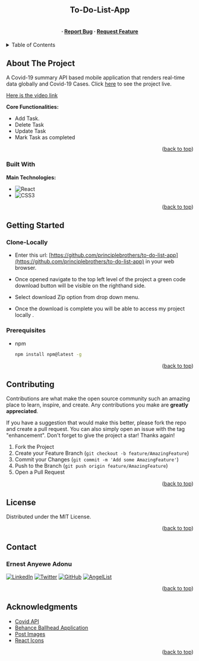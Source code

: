 
<a name="readme-top"></a>

<!-- PROJECT LOGO -->
<br />
<div align="center">
  <a href="https://github.com/principlebrothers">
    <!-- <img src="https://api.logo.com/api/v2/images?logo=logo_8a22ea74-3c03-4b14-beef-029b2595ff94&format=webp&margins=0&quality=60&width=500&background=transparent&u=1662032459" alt="enetech covid updater" width="300"> -->
  </a>

  <h2 align="center">To-Do-List-App</h2>

  <h4 align="center">
    <br />
    <!-- <a href="https://enetechcovidupdater.netlify.app/" target="_blank">View Live</a> -->
    ·
    <a href="https://github.com/principlebrothers/to-do-list-app/issues/new" target="_blank">Report Bug</a>
    ·
    <a href="https://github.com/principlebrothers/to-do-list-app/issues/new" target="_blank">Request Feature</a>
  </h4>
</div>

<!-- TABLE OF CONTENTS -->
<details>
  <summary>Table of Contents</summary>
  <ol>
    <li>
      <a href="#about-the-project">About The Project</a>
      <ul>
        <li><a href="#built-with">Built With</a></li>
      </ul>
    </li>
    <li>
      <a href="#getting-started">Getting Started</a>
      <ul>
        <li><a href="#clone-locally">Clone Locally</a></li>
        <li><a href="#prerequisites">Prerequisites</a></li>
      </ul>
    </li>
    <li><a href="#contributing">Contributing</a></li>
    <li><a href="#license">License</a></li>
    <li><a href="#contact">Contact</a></li>
    <li><a href="#acknowledgments">Acknowledgments</a></li>
  </ol>
</details>

<!-- ABOUT THE PROJECT -->

## About The Project

A Covid-19 summary API based mobile application that renders real-time data globally and Covid-19 Cases. Click [here]() to see the project live.

[Here is the video link]()

<!-- <> -->
<!-- [![localhost-3000-i-Phone-6-7-8-Plus.png](https://i.postimg.cc/7L9RDKcM/localhost-3000-i-Phone-6-7-8-Plus.png)](https://postimg.cc/wtt2QQ97) -->

<!-- <img width="612" alt="Covid-updater preview" src="https://i.postimg.cc/htMgYt2j/localhost-3000-Nest-Hub-Max.png"> -->

**Core Functionalities:**

- Add Task.
- Delete Task
- Update Task
- Mark Task as completed

<p align="right">(<a href="#readme-top">back to top</a>)</p>

### Built With

**Main Technologies:**

- ![React](https://img.shields.io/badge/react-%2320232a.svg?style=for-the-badge&logo=react&logoColor=%2361DAFB)
- ![CSS3](https://img.shields.io/badge/css3-%231572B6.svg?style=for-the-badge&logo=css3&logoColor=white)

<p align="right">(<a href="#readme-top">back to top</a>)</p>

<!-- GETTING STARTED -->

## Getting Started

### Clone-Locally

- Enter this url: [https://github.com/principlebrothers/to-do-list-app](https://github.com/principlebrothers/to-do-list-app) in your web browser.

- Once opened navigate to the top left level of the project a green code download button will be visible on the righthand side.
- Select download Zip option from drop down menu.
- Once the download is complete you will be able to access my project locally .

### Prerequisites

- npm

  ```sh
  npm install npm@latest -g
  ```

<p align="right">(<a href="#readme-top">back to top</a>)</p>

<!-- CONTRIBUTING -->

## Contributing

Contributions are what make the open source community such an amazing place to learn, inspire, and create. Any contributions you make are **greatly appreciated**.

If you have a suggestion that would make this better, please fork the repo and create a pull request. You can also simply open an issue with the tag "enhancement".
Don't forget to give the project a star! Thanks again!

1. Fork the Project
2. Create your Feature Branch (`git checkout -b feature/AmazingFeature`)
3. Commit your Changes (`git commit -m 'Add some AmazingFeature'`)
4. Push to the Branch (`git push origin feature/AmazingFeature`)
5. Open a Pull Request

<p align="right">(<a href="#readme-top">back to top</a>)</p>

<!-- LICENSE -->

## License

Distributed under the MIT License.

<p align="right">(<a href="#readme-top">back to top</a>)</p>

<!-- CONTACT -->

## Contact

### Ernest Anyewe Adonu

[![LinkedIn](https://img.shields.io/badge/linkedin-%230077B5.svg?style=for-the-badge&logo=linkedin&logoColor=white)](https://www.linkedin.com/in/ernest-anyewe-adonu/)
[![Twitter](https://img.shields.io/badge/Twitter-%231DA1F2.svg?style=for-the-badge&logo=Twitter&logoColor=white)](https://twitter.com/adonu_ernest)
[![GitHub](https://img.shields.io/badge/github-%23121011.svg?style=for-the-badge&logo=github&logoColor=white)](https://github.com/principlebrothers)
[![AngelList](https://img.shields.io/badge/AngelList-%23D4D4D4.svg?style=for-the-badge&logo=AngelList&logoColor=black)](https://angel.co/u/ernest-anyewe-adonu)

<p align="right">(<a href="#readme-top">back to top</a>)</p>

<!-- ACKNOWLEDGMENTS -->

## Acknowledgments

- [Covid API](https://www.npmjs.com/package/covid19-api)
- [Behance Ballhead Application](<https://www.behance.net/gallery/31579789/Ballhead-App-(Free-PSDs)>)
- [Post Images](https://postimages.org/)
- [React Icons](https://react-icons.github.io/react-icons/search)

<p align="right">(<a href="#readme-top">back to top</a>)</p>

